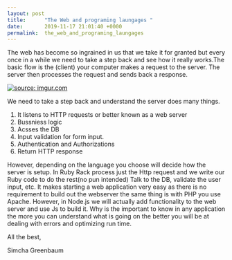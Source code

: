 ```yaml
---
layout: post
title:      "The Web and programing laungages "
date:       2019-11-17 21:01:40 +0000
permalink:  the_web_and_programing_laungages
---
```



The web has become so ingrained in us that we take it for granted but every once in a while we need to take a step back and see how it really works.The basic flow is the (client) your computer makes a request to the server.  The server then processes the request and sends back a response. 

<a href="https://imgur.com/XTrE74B"><img src="https://i.imgur.com/XTrE74B.png" title="source: imgur.com" /></a>


We need   to take a step back and understand the server does many things.
1. It listens to  HTTP requests or better known as a web server
2. Bussniess logic
3. Acsses the DB 
4. Input validation for form input.
5. Authentication and Authorizations
6. Return HTTP response 



However, depending on the language you choose will decide how the server is setup. In Ruby Rack process just the Http request and we write our Ruby code to do the rest(no pun intended)  Talk to the DB, validate the user input, etc. It makes starting a web application very easy as there is no requirement to build out the webserver the same thing is with PHP  you use Apache. However, in Node.js we will actually add functionality to the web server and use Js to build it. Why is the important to know in any application the more you can understand what is going on the better you will be at dealing with errors and optimizing run time.

All the best,

Simcha Greenbaum
